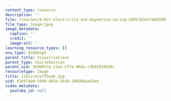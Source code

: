 ```yaml
---
content_type: resource
description: ''
file: /courses/8-02t-electricity-and-magnetism-spring-2005/81647ab0599bd85b5b492d8368aa42ed_11divconstThumb.jpg
file_type: image/jpeg
image_metadata:
  caption: ''
  credit: ''
  image-alt: ''
learning_resource_types: []
ocw_type: OCWImage
parent_title: Visualizations
parent_type: CourseSection
parent_uid: 3e9d053a-11ee-effa-00de-c3b42819928c
resourcetype: Image
title: 11divconstThumb.jpg
uid: 81647ab0-599b-d85b-5b49-2d8368aa42ed
video_metadata:
  youtube_id: null
---
```

